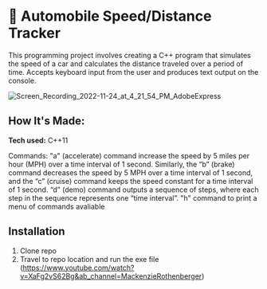# 🚗 Automobile Speed/Distance Tracker

This programming project involves creating a C++ program that simulates the speed of a car and calculates the distance traveled over a period of time. Accepts keyboard input from the user and produces text output on the console.

![Screen_Recording_2022-11-24_at_4_21_54_PM_AdobeExpress](https://user-images.githubusercontent.com/91163017/203865038-6ac25df2-b2ca-46ad-aa93-b7cb22e98f47.gif)



## How It's Made:

**Tech used:** C++11


Commands: "a" (accelerate) command increase the speed by 5 miles per hour (MPH) over a time interval of 1 second. Similarly, the “b” (brake) command decreases the speed by 5 MPH over a time interval of 1 second, and the “c” (cruise) command keeps the speed constant for a time interval of 1 second. “d” (demo) command outputs a sequence of steps, where each step in the sequence represents one “time interval”. "h" command to print a menu of commands avaliable

## Installation

1. Clone repo
2. Travel to repo location and run the exe file (https://www.youtube.com/watch?v=XaFg2vS62Bg&ab_channel=MackenzieRothenberger)
